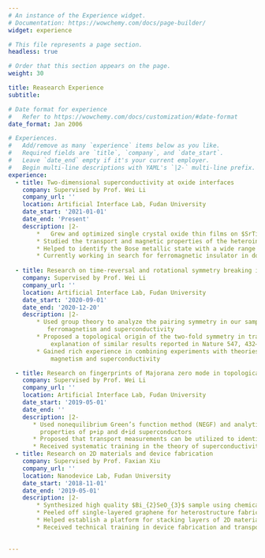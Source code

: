 ```yaml
---
# An instance of the Experience widget.
# Documentation: https://wowchemy.com/docs/page-builder/
widget: experience

# This file represents a page section.
headless: true

# Order that this section appears on the page.
weight: 30

title: Reasearch Experience
subtitle:

# Date format for experience
#   Refer to https://wowchemy.com/docs/customization/#date-format
date_format: Jan 2006

# Experiences.
#   Add/remove as many `experience` items below as you like.
#   Required fields are `title`, `company`, and `date_start`.
#   Leave `date_end` empty if it's your current employer.
#   Begin multi-line descriptions with YAML's `|2-` multi-line prefix.
experience:
  - title: Two-dimensional superconductivity at oxide interfaces 
    company: Supervised by Prof. Wei Li
    company_url: ''
    location: Artificial Interface Lab, Fudan University
    date_start: '2021-01-01'
    date_end: 'Present'
    description: |2-
        *	Grew and optimized single crystal oxide thin films on $SrTiO_{3}$ (111) substrates with pulsed-laser deposition
        * Studied the transport and magnetic properties of the heterointerface at low temperatures
        * Helped to identify the Bose metallic state with a wide range of temperature-independent resistance associated with vanishing Hall resistance
        * Currently working in search for ferromagnetic insulator in double perovskite thin films and possible superconducting phase via voltage gating
        
  - title: Research on time-reversal and rotational symmetry breaking in superconductors
    company: Supervised by Prof. Wei Li
    company_url: ''
    location: Artificial Interface Lab, Fudan University
    date_start: '2020-09-01'
    date_end: '2020-12-20'
    description: |2-
        * Used group theory to analyze the pairing symmetry in our sample and help explain the coexistence of
           ferromagnetism and superconductivity 
        * Proposed a topological origin of the two-fold symmetry in transverse resistance, which provided a new
            explanation of similar results reported in Nature 547, 432–435 (2017) 
        * Gained rich experience in combining experiments with theories to better understand interplay between
            magnetism and superconductivity    

  - title: Research on fingerprints of Majorana zero mode in topological superconductors
    company: Supervised by Prof. Wei Li
    company_url: ''
    location: Artificial Interface Lab, Fudan University
    date_start: '2019-05-01'
    date_end: ''
    description: |2-
       * Used nonequilibrium Green’s function method (NEGF) and analytical methods to calculate the transport
         properties of p+ip and d+id superconductors 
       * Proposed that transport measurements can be utilized to identify the existence of Majorana zero mode in p+ip and d+id superconductors 
       * Received systematic training in the theory of superconductivity
  - title: Research on 2D materials and device fabrication
    company: Supervised by Prof. Faxian Xiu
    company_url: ''
    location: Nanodevice Lab, Fudan University
    date_start: '2018-11-01'
    date_end: '2019-05-01'
    description: |2-
        * Synthesized high quality $Bi_{2}SeO_{3}$ sample using chemical vapor deposition method (CVD)
        * Peeled off single-layered graphene for heterostructure fabrication 
        * Helped establish a platform for stacking layers of 2D materials controlled by LabView 
        * Received technical training in device fabrication and transport measurement

  
---
```

